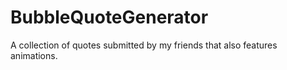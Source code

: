 # BubbleQuoteGenerator
A collection of quotes submitted by my friends that also features animations.
